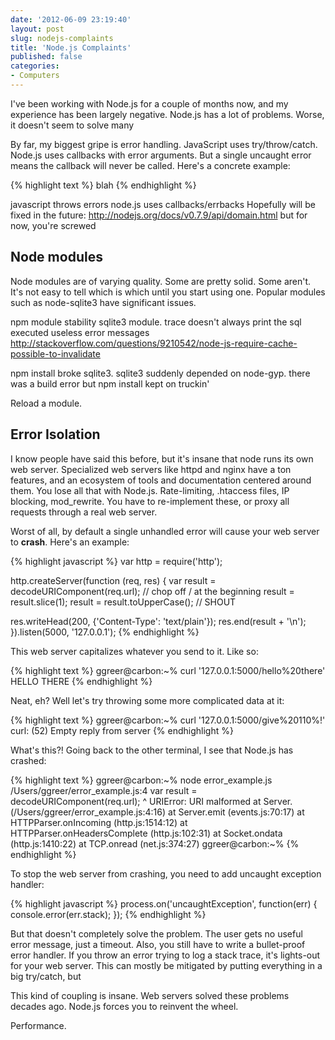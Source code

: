 ```yaml
---
date: '2012-06-09 23:19:40'
layout: post
slug: nodejs-complaints
title: 'Node.js Complaints'
published: false
categories:
- Computers
---
```


I've been working with Node.js for a couple of months now, and my experience has been largely negative. Node.js has a lot of problems. Worse, it doesn't seem to solve many 

By far, my biggest gripe is error handling. JavaScript uses try/throw/catch. Node.js uses callbacks with error arguments. But a single uncaught error means the callback will never be called. Here's a concrete example:

{% highlight text %}
blah
{% endhighlight %}

javascript
throws errors
node.js
uses callbacks/errbacks
Hopefully will be fixed in the future: http://nodejs.org/docs/v0.7.9/api/domain.html
but for now, you're screwed


## Node modules

Node modules are of varying quality. Some are pretty solid. Some aren't. It's not easy to tell which is which until you start using one. Popular modules such as node-sqlite3 have significant issues.

npm module stability
    sqlite3 module. trace doesn't always print the sql executed
    useless error messages
http://stackoverflow.com/questions/9210542/node-js-require-cache-possible-to-invalidate

npm install broke sqlite3.
sqlite3 suddenly depended on node-gyp. there was a build error but npm install kept on truckin'

Reload a module.

## Error Isolation

I know people have said this before, but it's insane that node runs its own web server. Specialized web servers like httpd and nginx have a ton features, and an ecosystem of tools and documentation centered around them. You lose all that with Node.js. Rate-limiting, .htaccess files, IP blocking, mod_rewrite. You have to re-implement these, or proxy all requests through a real web server.

Worst of all, by default a single unhandled error will cause your web server to **crash**. Here's an example:

{% highlight javascript %}
var http = require('http');

http.createServer(function (req, res) {
  var result = decodeURIComponent(req.url);
  // chop off / at the beginning
  result = result.slice(1);
  result = result.toUpperCase(); // SHOUT

  res.writeHead(200, {'Content-Type': 'text/plain'});
  res.end(result + '\n');
}).listen(5000, '127.0.0.1');
{% endhighlight %}

This web server capitalizes whatever you send to it. Like so:

{% highlight text %}
ggreer@carbon:~% curl '127.0.0.1:5000/hello%20there'
HELLO THERE
{% endhighlight %}

Neat, eh? Well let's try throwing some more complicated data at it:

{% highlight text %}
ggreer@carbon:~% curl '127.0.0.1:5000/give%20110%!'
curl: (52) Empty reply from server
{% endhighlight %}

What's this?! Going back to the other terminal, I see that Node.js has crashed:

{% highlight text %}
ggreer@carbon:~% node error_example.js
/Users/ggreer/error_example.js:4
  var result = decodeURIComponent(req.url);
               ^
URIError: URI malformed
    at Server.<anonymous> (/Users/ggreer/error_example.js:4:16)
    at Server.emit (events.js:70:17)
    at HTTPParser.onIncoming (http.js:1514:12)
    at HTTPParser.onHeadersComplete (http.js:102:31)
    at Socket.ondata (http.js:1410:22)
    at TCP.onread (net.js:374:27)
ggreer@carbon:~%
{% endhighlight %}

To stop the web server from crashing, you need to add uncaught exception handler:

{% highlight javascript %}
process.on('uncaughtException', function(err) {
  console.error(err.stack);
});
{% endhighlight %}

But that doesn't completely solve the problem. The user gets no useful error message, just a timeout. Also, you still have to write a bullet-proof error handler. If you throw an error trying to log a stack trace, it's lights-out for your web server. This can mostly be mitigated by putting everything in a big try/catch, but 

This kind of coupling is insane. Web servers solved these problems decades ago. Node.js forces you to reinvent the wheel. 

Performance. 
